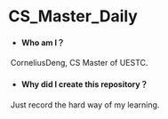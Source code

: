 # CS_Master_Daily

- #### Who am I？

​		CorneliusDeng, CS Master of UESTC.

- #### Why did I create this repository？

​		Just record the hard way of my learning.